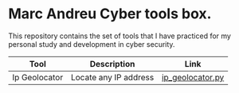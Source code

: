 # Marc Andreu Cyber tools box.

This repository contains the set of tools that I have practiced for my personal study and development in cyber security.


| Tool | Description | Link |
|------|-------------|------|
| Ip Geolocator | Locate any IP address | [ip_geolocator.py](https://github.com/marcandreuf/mafcytools/blob/master/ip_geolocator.py) |



